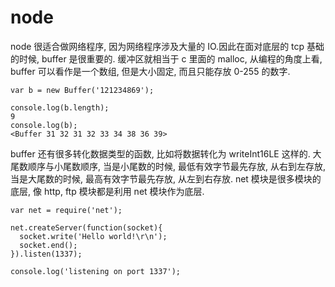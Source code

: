 # node

node 很适合做网络程序, 因为网络程序涉及大量的 IO.因此在面对底层的 tcp 基础的时候, buffer 是很重要的.
缓冲区就相当于 c 里面的 malloc, 从编程的角度上看, buffer 可以看作是一个数组, 但是大小固定, 而且只能存放 0-255 的数字.
```
var b = new Buffer('121234869');

console.log(b.length);
9
console.log(b);
<Buffer 31 32 31 32 33 34 38 36 39>
```
buffer 还有很多转化数据类型的函数, 比如将数据转化为 writeInt16LE 这样的. 
大尾数顺序与小尾数顺序, 当是小尾数的时候, 最低有效字节最先存放, 从右到左存放, 当是大尾数的时候, 最高有效字节最先存放, 从左到右存放.
net 模块是很多模块的底层, 像 http, ftp 模块都是利用 net 模块作为底层.
```
var net = require('net');

net.createServer(function(socket){
  socket.write('Hello world!\r\n');
  socket.end();
}).listen(1337);

console.log('listening on port 1337');
```
